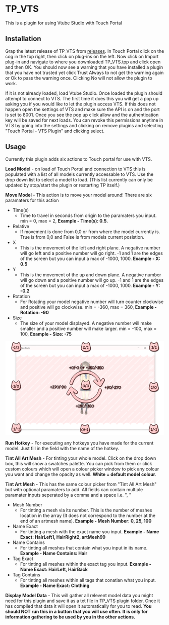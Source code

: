 # TP_VTS

This is a plugin for using Vtube Studio with Touch Portal

## Installation

Grap the latest release of TP_VTS from [releases](https://github.com/Wiccy84/TP_VTS/releases).
In Touch Portal click on the cog in the top right, then click on plug-ins on the left. Now click on Import plug-in and navigate to where you downloaded TP_VTS.tpp and click open and then OK. You should now see a warning that you have installed a plugin that you have not trusted yet click Trust Always to not get the warning again or Ok to pass the warning once. Clicking No will not allow the plugin to work.

If it is not already loaded, load Vtube Studio. Once loaded the plugin should attempt to connect to VTS. The first time it does this you will get a pop up asking you if you would like to let the plugin access VTS. If this does not happen open the settings of VTS and make sure the API is on and the port is set to 8001. Once you see the pop up click allow and the authentication key will be saved for next loads. You can revoke this permissions anytime in VTS by going into the settings and clicking on remove plugins and selecting "Touch Portal - VTS Plugin" and clicking select.

## Usage

Currently this plugin adds six actions to Touch portal for use with VTS.

**Load Model** -  on load of Touch Portal and connection to VTS this is populated with a list of all models currently accessable to VTS. Use the drop down list to select a model to load. (This list currently can only be updated by stop/start the plugin or restarting TP itself.)

**Move Model** -  This action is to move your model around! There are six paramaters for this action
* Time(s)
  * Time to travel in seconds from origin to the paramaters you input. min = 0, max = 2, **Example - Time(s): 0.5.**
* Relative
  * If movement is done from 0,0 or from where the model currently is. True is from 0,0 and False is from models current posistion.
* X
  * This is the movement of the left and right plane. A negative number will go left and a positive number will go right. -1 and 1 are the edges of the screen but you can input a max of -1000, 1000. **Example - X: 0.5**
* Y
  * This is the movement of the up and down plane. A negative number will go down and a positive number will go up. -1 and 1 are the edges of the screen but you can input a max of -1000, 1000. **Example - Y: -0.2**
* Rotation
  * For Rotating your model negative number will turn counter clockwise and positive will go clockwise. min = -360, max = 360, **Example - Rotation: -90**
* Size
  * The size of your model displayed. A negative number will make smaller and a positive number will make larger. min = -100, max = 100, **Example - Size: -75**

![coordinate_explanation](images/coordinate_explanation.png)

**Run Hotkey** - For executing any hotkeys you have made for the current model. Just fill in the field with the name of the hotkey.

**Tint All Art Mesh** - For tinting your whole model. Click on the drop down box, this will show a swatches palette. You can pick from them or click custom colours which will open a colour picker window to pick any colour you want and change the opacity as well. **White = default model colour**.

**Tint Art Mesh** - This has the same colour picker from "Tint All Art Mesh" but with optional paramaters to add. All fields can contain multiple paramater inputs seperated by a comma and a space i.e. ", "

* Mesh Number
  * For tinting a mesh via its number. This is the number of meshes location in the array (It does not correspond to the number at the end of an artmesh name). **Example - Mesh Number: 0, 25, 100**
* Name Exact
  * For tinting a mesh with the exact name you input. **Example - Name Exact: HairLeft1, HairRight2, artMesh99**
* Name Contains
  * For tinting all meshes that contain what you input in its name. **Example - Name Contains: Hair**
* Tag Exact
  * For tinting all meshes within the exact tag you input. **Example - Name Exact: HairLeft, HairBack**
* Tag Contains
  * For tinting all meshes within all tags that conatian what you input. **Example - Name Exact: Clothing**

**Display Model Data** - This will gather all relevent model data you might need for this plugin and save it as a txt file in TP_VTS plugin folder. Once it has compiled that data it will open it automatically for you to read. **You should NOT run this in a button that you will use often. It is only for information gathering to be used by you in the other actions.**


